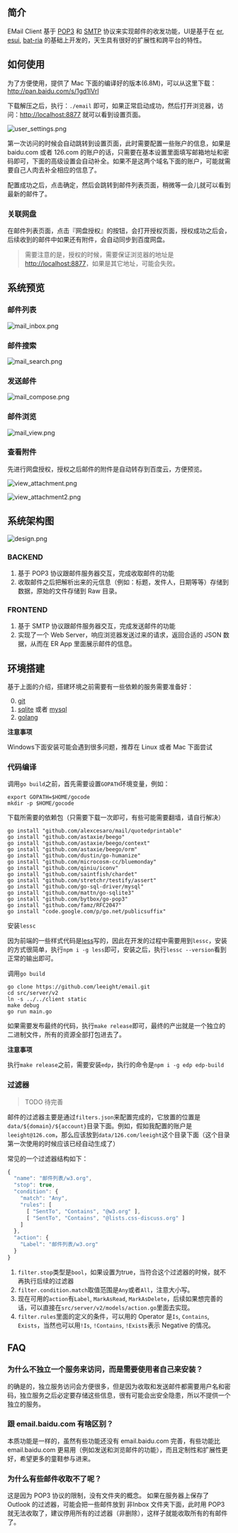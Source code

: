 ## 简介

EMail Client 基于 [POP3](http://en.wikipedia.org/wiki/Post_Office_Protocol) 和 [SMTP](http://en.wikipedia.org/wiki/Simple_Mail_Transfer_Protocol) 协议来实现邮件的收发功能，UI是基于在 [er](https://github.com/ecomfe/er), [esui](https://github.com/ecomfe/esui), [bat-ria](https://github.com/ecomfe/bat-ria) 的基础上开发的，天生具有很好的扩展性和跨平台的特性。

## 如何使用

为了方便使用，提供了 Mac 下面的编译好的版本(6.8M)，可以从这里下载：<http://pan.baidu.com/s/1gd1lVrl>

下载解压之后，执行：`./email` 即可，如果正常启动成功，然后打开浏览器，访问：<http://localhost:8877> 就可以看到设置页面。

![user_settings.png](docs/user_settings.png)

第一次访问的时候会自动跳转到设置页面，此时需要配置一些账户的信息，如果是 baidu.com 或者 126.com 的账户的话，只需要在基本设置里面填写邮箱地址和密码即可，下面的高级设置会自动补全。如果不是这两个域名下面的账户，可能就需要自己人肉去补全相应的信息了。

配置成功之后，点击确定，然后会跳转到邮件列表页面，稍微等一会儿就可以看到最新的邮件了。

### 关联网盘

在邮件列表页面，点击『网盘授权』的按钮，会打开授权页面，授权成功之后会，后续收到的邮件中如果还有附件，会自动同步到百度网盘。

> 需要注意的是，授权的时候，需要保证浏览器的地址是 <http://localhost:8877>，如果是其它地址，可能会失败。

## 系统预览

### 邮件列表

![mail_inbox.png](docs/mail_inbox.png)

### 邮件搜索

![mail_search.png](docs/mail_search.png)

### 发送邮件

![mail_compose.png](docs/mail_compose.png)

### 邮件浏览

![mail_view.png](docs/mail_view.png)

### 查看附件

先进行网盘授权，授权之后邮件的附件是自动转存到百度云，方便预览。

![view_attachment.png](docs/view_attachment.png)

![view_attachment2.png](docs/view_attachment2.png)

## 系统架构图

![design.png](docs/design.png)

### BACKEND

1. 基于 POP3 协议跟邮件服务器交互，完成收取邮件的功能
2. 收取邮件之后把解析出来的元信息（例如：标题，发件人，日期等等）存储到数据，原始的文件存储到 Raw 目录。

### FRONTEND

1. 基于 SMTP 协议跟邮件服务器交互，完成发送邮件的功能
2. 实现了一个 Web Server，响应浏览器发送过来的请求，返回合适的 JSON 数据，从而在 ER App 里面展示邮件的信息。

## 环境搭建

基于上面的介绍，搭建环境之前需要有一些依赖的服务需要准备好：

0. [git](http://git-scm.com/)
1. [sqlite](http://www.sqlite.org/) 或者 [mysql](http://mysql.com/downloads)
2. [golang](http://golang.org/doc/install)

**注意事项**

Windows下面安装可能会遇到很多问题，推荐在 Linux 或者 Mac 下面尝试

### 代码编译

调用`go build`之前，首先需要设置`GOPATH`环境变量，例如：

```
export GOPATH=$HOME/gocode
mkdir -p $HOME/gocode
```

下载所需要的依赖包（只需要下载一次即可，有些可能需要翻墙，请自行解决）

```
go install "github.com/alexcesaro/mail/quotedprintable"
go install "github.com/astaxie/beego"
go install "github.com/astaxie/beego/context"
go install "github.com/astaxie/beego/orm"
go install "github.com/dustin/go-humanize"
go install "github.com/microcosm-cc/bluemonday"
go install "github.com/qiniu/iconv"
go install "github.com/saintfish/chardet"
go install "github.com/stretchr/testify/assert"
go install "github.com/go-sql-driver/mysql"
go install "github.com/mattn/go-sqlite3"
go install "github.com/bytbox/go-pop3"
go install "github.com/famz/RFC2047"
go install "code.google.com/p/go.net/publicsuffix"
```

安装`lessc`

因为前端的一些样式代码是[less](http://lesscss.org/)写的，因此在开发的过程中需要用到`lessc`，安装的方式很简单，执行`npm i -g less`即可，安装之后，执行`lessc --version`看到正常的输出即可。

调用`go build`

```
go clone https://github.com/leeight/email.git
cd src/server/v2
ln -s ../../client static
make debug
go run main.go
```

如果需要发布最终的代码，执行`make release`即可，最终的产出就是一个独立的二进制文件，所有的资源全部打包进去了。

**注意事项**

执行`make release`之前，需要安装`edp`，执行的命令是`npm i -g edp edp-build`


### 过滤器

> TODO 待完善

邮件的过滤器主要是通过`filters.json`来配置完成的，它放置的位置是`data/${domain}/${account}`目录下面。例如，假如我配置的账户是`leeight@126.com`，那么应该放到`data/126.com/leeight`这个目录下面（这个目录第一次使用的时候应该已经自动生成了）

常见的一个过滤器结构如下：

```javascript
{
  "name": "邮件列表/w3.org",
  "stop": true,
  "condition": {
    "match": "Any",
    "rules": [
      [ "SentTo", "Contains", "@w3.org" ],
      [ "SentTo", "Contains", "@lists.css-discuss.org" ]
    ]
  },
  "action": {
    "Label": "邮件列表/w3.org"
  }
}
```

1. `filter.stop`类型是`bool`，如果设置为true，当符合这个过滤器的时候，就不再执行后续的过滤器
2. `filter.condition.match`取值范围是`Any`或者`All`，注意大小写。
3. 现在可用的`action`有`Label`, `MarkAsRead`, `MarkAsDelete`，后续如果想完善的话，可以直接在`src/server/v2/models/action.go`里面去实现。
4. `filter.rules`里面的定义的条件，可以用的 Operator 是`Is`, `Contains`, `Exists`，当然也可以用`!Is`, `!Contains`, `!Exists`表示 Negative 的情况。

## FAQ

### 为什么不独立一个服务来访问，而是需要使用者自己来安装？

的确是的，独立服务访问会方便很多，但是因为收取和发送邮件都需要用户名和密码，独立服务之后必定要存储这些信息，很有可能会出安全隐患，所以不提供一个独立的服务。

### 跟 email.baidu.com 有啥区别？

本质功能是一样的，虽然有些功能还没有 email.baidu.com 完善，有些功能比 email.baidu.com 更易用（例如发送和浏览邮件的功能），而且定制性和扩展性更好，希望更多的童鞋参与进来。

### 为什么有些邮件收取不了呢？

这是因为 POP3 协议的限制，没有文件夹的概念。 如果在服务器上保存了 Outlook 的过滤器，可能会把一些邮件放到 非Inbox 文件夹下面，此时用 POP3 就无法收取了，建议停用所有的过滤器（非删除），这样子就能收取所有的有邮件了。
